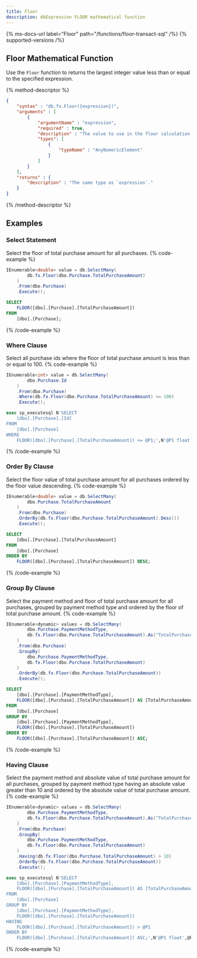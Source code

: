 ```yaml
---
title: Floor
description: dbExpression FLOOR mathematical function
---
```


{% ms-docs-url label="Floor" path="/functions/floor-transact-sql" /%}
{% supported-versions /%}

## Floor Mathematical Function

Use the `Floor` function to returns the largest integer value less than or equal to the specified expression.

{% method-descriptor %}
```json
{
    "syntax" : "db.fx.Floor({expression})",
    "arguments" : [
        {
            "argumentName" : "expression",
            "required" : true, 
            "description" : "The value to use in the floor calculation.",
            "types": [
                { 
                    "typeName" : "AnyNumericElement"
                }
            ]
        }
    ],
	"returns" : {
		"description" : "The same type as `expression`."
	}
}
```
{% /method-descriptor %}

## Examples
### Select Statement
Select the floor of total purchase amount for all purchases.
{% code-example %}
```csharp
IEnumerable<double> value = db.SelectMany(
        db.fx.Floor(dbo.Purchase.TotalPurchaseAmount)
    )
    .From(dbo.Purchase)
    .Execute();
```
```sql
SELECT
	FLOOR([dbo].[Purchase].[TotalPurchaseAmount])
FROM
	[dbo].[Purchase];
```
{% /code-example %}

### Where Clause
Select all purchase ids where the floor of total purchase amount is less than or equal to 100.
{% code-example %}
```csharp
IEnumerable<int> value = db.SelectMany(
        dbo.Purchase.Id
    )
    .From(dbo.Purchase)
    .Where(db.fx.Floor(dbo.Purchase.TotalPurchaseAmount) <= 100)
    .Execute();
```
```sql
exec sp_executesql N'SELECT
	[dbo].[Purchase].[Id]
FROM
	[dbo].[Purchase]
WHERE
	FLOOR([dbo].[Purchase].[TotalPurchaseAmount]) <= @P1;',N'@P1 float',@P1=100
```
{% /code-example %}

### Order By Clause
Select the floor value of total purchase amount for all purchases ordered by the floor value descending.
{% code-example %}
```csharp
IEnumerable<double> value = db.SelectMany(
        dbo.Purchase.TotalPurchaseAmount
    )
    .From(dbo.Purchase)
    .OrderBy(db.fx.Floor(dbo.Purchase.TotalPurchaseAmount).Desc())
    .Execute();
```
```sql
SELECT
	[dbo].[Purchase].[TotalPurchaseAmount]
FROM
	[dbo].[Purchase]
ORDER BY
	FLOOR([dbo].[Purchase].[TotalPurchaseAmount]) DESC;
```
{% /code-example %}

### Group By Clause
Select the payment method and floor of total purchase amount for all purchases, grouped by payment method type and ordered by the floor of total purchase amount.
{% code-example %}
```csharp
IEnumerable<dynamic> values = db.SelectMany(
        dbo.Purchase.PaymentMethodType,
        db.fx.Floor(dbo.Purchase.TotalPurchaseAmount).As("TotalPurchaseAmount")
    )
    .From(dbo.Purchase)
    .GroupBy(
        dbo.Purchase.PaymentMethodType,
        db.fx.Floor(dbo.Purchase.TotalPurchaseAmount)
    )
    .OrderBy(db.fx.Floor(dbo.Purchase.TotalPurchaseAmount))
    .Execute();
```
```sql
SELECT
	[dbo].[Purchase].[PaymentMethodType],
	FLOOR([dbo].[Purchase].[TotalPurchaseAmount]) AS [TotalPurchaseAmount]
FROM
	[dbo].[Purchase]
GROUP BY
	[dbo].[Purchase].[PaymentMethodType],
	FLOOR([dbo].[Purchase].[TotalPurchaseAmount])
ORDER BY
	FLOOR([dbo].[Purchase].[TotalPurchaseAmount]) ASC;
```
{% /code-example %}

### Having Clause
Select the payment method and absolute value of total purchase amount for all purchases, grouped by payment
method type having an absolute value greater than 10 and ordered by the absolute value of total purchase amount.
{% code-example %}
```csharp
IEnumerable<dynamic> values = db.SelectMany(
        dbo.Purchase.PaymentMethodType,
        db.fx.Floor(dbo.Purchase.TotalPurchaseAmount).As("TotalPurchaseAmount")
    )
    .From(dbo.Purchase)
    .GroupBy(
        dbo.Purchase.PaymentMethodType,
        db.fx.Floor(dbo.Purchase.TotalPurchaseAmount)
    )
    .Having(db.fx.Floor(dbo.Purchase.TotalPurchaseAmount) > 10)
    .OrderBy(db.fx.Floor(dbo.Purchase.TotalPurchaseAmount))
    .Execute();
```
```sql
exec sp_executesql N'SELECT
	[dbo].[Purchase].[PaymentMethodType],
	FLOOR([dbo].[Purchase].[TotalPurchaseAmount]) AS [TotalPurchaseAmount]
FROM
	[dbo].[Purchase]
GROUP BY
	[dbo].[Purchase].[PaymentMethodType],
	FLOOR([dbo].[Purchase].[TotalPurchaseAmount])
HAVING
	FLOOR([dbo].[Purchase].[TotalPurchaseAmount]) > @P1
ORDER BY
	FLOOR([dbo].[Purchase].[TotalPurchaseAmount]) ASC;',N'@P1 float',@P1=10
```
{% /code-example %}